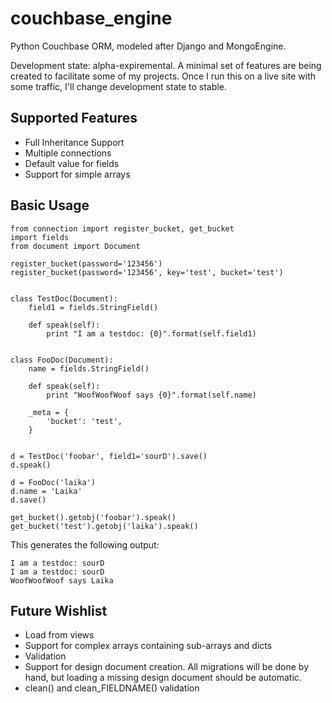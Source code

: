 couchbase_engine
================

Python Couchbase ORM, modeled after Django and MongoEngine.

Development state: alpha-expiremental. A minimal set of features are being created to facilitate some of my projects. Once I run this on a live site with some traffic, I'll change development state to stable.


Supported Features
------------------
* Full Inheritance Support
* Multiple connections
* Default value for fields
* Support for simple arrays


Basic Usage
-----------

    from connection import register_bucket, get_bucket
    import fields
    from document import Document

    register_bucket(password='123456')
    register_bucket(password='123456', key='test', bucket='test')


    class TestDoc(Document):
        field1 = fields.StringField()

        def speak(self):
            print "I am a testdoc: {0}".format(self.field1)


    class FooDoc(Document):
        name = fields.StringField()

        def speak(self):
            print "WoofWoofWoof says {0}".format(self.name)

        _meta = {
            'bucket': 'test',
        }


    d = TestDoc('foobar', field1='sourD').save()
    d.speak()

    d = FooDoc('laika')
    d.name = 'Laika'
    d.save()

    get_bucket().getobj('foobar').speak()
    get_bucket('test').getobj('laika').speak()

This generates the following output:

    I am a testdoc: sourD
    I am a testdoc: sourD
    WoofWoofWoof says Laika




Future Wishlist
---------------

* Load from views
* Support for complex arrays containing sub-arrays and dicts
* Validation
* Support for design document creation. All migrations will be done by hand, but loading a missing design document should be automatic.
* clean() and clean_FIELDNAME() validation
